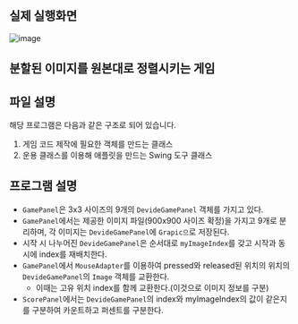 ## 실제 실행화면
  ![image](https://github.com/junni01kim/DevideImageGame/assets/127941871/b277ef88-7b98-4901-bdb7-05c1a3d726eb)

## 분할된 이미지를 원본대로 정렬시키는 게임

## 파일 설명
해당 프로그램은 다음과 같은 구조로 되어 있습니다.  
  1. 게임 코드 제작에 필요한 객체를 만드는 클래스
  2. 운용 클래스를 이용해 애플릿을 만드는 Swing 도구 클래스

## 프로그램 설명
- ```GamePanel```은 3x3 사이즈의 9개의 ```DevideGamePanel``` 객체를 가지고 있다.
- ```GamePanel```에서는 제공한 이미지 파일(900x900 사이즈 확정)을 가지고 9개로 분리하며, 각 이미지는 ```DevideGamePanel```에 ```Grapic으```로 저장된다.
- 시작 시 나누어진 ```DevideGamePanel```은 순서대로 ```myImageIndex```를 갖고 시작과 동시에 index를 재배치한다.
 - ```GamePanel```에서 ```MouseAdapter```를 이용하여 pressed와 released된 위치의 위치의 ```DevideGamePanel```의 ```Image``` 객체를 교환한다.  
    - 이때는 고유 위치 index를 함께 교환한다.(이것으로 이미지 정보를 구분)
- ```ScorePanel```에서는 ```DevideGamePanel```의 index와 myImageIndex의 값이 같은지를 구분하여 카운트하고 퍼센트를 구분한다.
